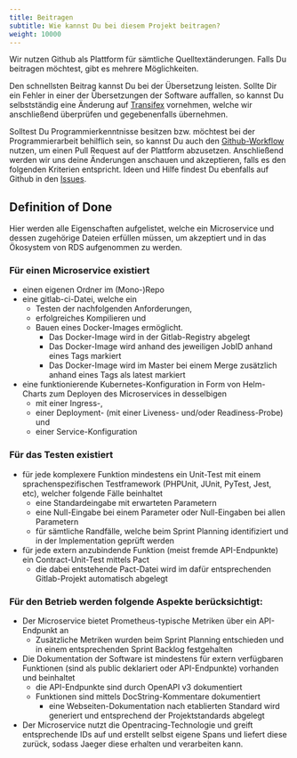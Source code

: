 ```yaml
---
title: Beitragen
subtitle: Wie kannst Du bei diesem Projekt beitragen?
weight: 10000
---
```


Wir nutzen Github als Plattform für sämtliche Quelltextänderungen. Falls Du beitragen möchtest, gibt es mehrere Möglichkeiten.

Den schnellsten Beitrag kannst Du bei der Übersetzung leisten. Sollte Dir ein Fehler in einer der Übersetzungen der Software auffallen, so kannst Du selbstständig eine Änderung auf [Transifex](https://www.transifex.com/university-of-munster/sciebo-rds/) vornehmen, welche wir anschließend überprüfen und gegebenenfalls übernehmen.

Solltest Du Programmierkenntnisse besitzen bzw. möchtest bei der Programmierarbeit behilflich sein, so kannst Du auch den [Github-Workflow](https://help.github.com/en/github/collaborating-with-issues-and-pull-requests/about-pull-requests) nutzen, um einen Pull Request auf der Plattform abzusetzen. Anschließend werden wir uns deine Änderungen anschauen und akzeptieren, falls es den folgenden Kriterien entspricht. Ideen und Hilfe findest Du ebenfalls auf Github in den [Issues](https://github.com/Sciebo-RDS/Sciebo-RDS/issues).

## Definition of Done

Hier werden alle Eigenschaften aufgelistet, welche ein Microservice und dessen zugehörige Dateien erfüllen müssen, um akzeptiert und in das Ökosystem von RDS aufgenommen zu werden.

### Für einen Microservice existiert

- einen eigenen Ordner im (Mono-)Repo
- eine gitlab-ci-Datei, welche ein
    - Testen der nachfolgenden Anforderungen,
    - erfolgreiches Kompilieren und
    - Bauen eines Docker-Images ermöglicht.
        - Das Docker-Image wird in der Gitlab-Registry abgelegt
        - Das Docker-Image wird anhand des jeweiligen JobID anhand eines Tags markiert
        - Das Docker-Image wird im Master bei einem Merge zusätzlich anhand eines Tags als latest markiert
- eine funktionierende Kubernetes-Konfiguration in Form von Helm-Charts zum Deployen des Microservices in desselbigen
    - mit einer Ingress-,
    - einer Deployment- (mit einer Liveness- und/oder Readiness-Probe) und
    - einer Service-Konfiguration

### Für das Testen existiert

- für jede komplexere Funktion mindestens ein Unit-Test mit einem sprachenspezifischen Testframework (PHPUnit, JUnit, PyTest, Jest, etc), welcher folgende Fälle beinhaltet
    - eine Standardeingabe mit erwarteten Parametern
    - eine Null-Eingabe bei einem Parameter oder Null-Eingaben bei allen Parametern
    - für sämtliche Randfälle, welche beim Sprint Planning identifiziert und in der Implementation geprüft werden
- für jede extern anzubindende Funktion (meist fremde API-Endpunkte) ein Contract-Unit-Test mittels Pact
    - die dabei entstehende Pact-Datei wird im dafür entsprechenden Gitlab-Projekt automatisch abgelegt

### Für den Betrieb werden folgende Aspekte berücksichtigt:

- Der Microservice bietet Prometheus-typische Metriken über ein API-Endpunkt an
    - Zusätzliche Metriken wurden beim Sprint Planning entschieden und in einem entsprechenden Sprint Backlog festgehalten
- Die Dokumentation der Software ist mindestens für extern verfügbaren Funktionen (sind als public deklariert oder API-Endpunkte) vorhanden und beinhaltet
    - die API-Endpunkte sind durch OpenAPI v3 dokumentiert
    - Funktionen sind mittels DocString-Kommentare dokumentiert
        - eine Webseiten-Dokumentation nach etablierten Standard wird generiert und entsprechend der Projektstandards abgelegt
- Der Microservice nutzt die Opentracing-Technologie und greift entsprechende IDs auf und erstellt selbst eigene Spans und liefert diese zurück, sodass Jaeger diese erhalten und verarbeiten kann.

